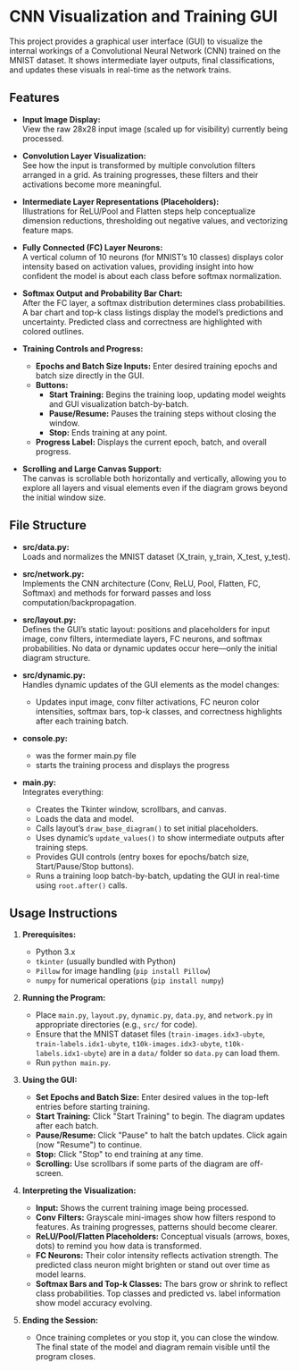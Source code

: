 # CNN Visualization and Training GUI

This project provides a graphical user interface (GUI) to visualize the internal workings of a Convolutional Neural Network (CNN) trained on the MNIST dataset. It shows intermediate layer outputs, final classifications, and updates these visuals in real-time as the network trains.

## Features

- **Input Image Display:**  
  View the raw 28x28 input image (scaled up for visibility) currently being processed.

- **Convolution Layer Visualization:**  
  See how the input is transformed by multiple convolution filters arranged in a grid. As training progresses, these filters and their activations become more meaningful.

- **Intermediate Layer Representations (Placeholders):**  
  Illustrations for ReLU/Pool and Flatten steps help conceptualize dimension reductions, thresholding out negative values, and vectorizing feature maps.

- **Fully Connected (FC) Layer Neurons:**  
  A vertical column of 10 neurons (for MNIST’s 10 classes) displays color intensity based on activation values, providing insight into how confident the model is about each class before softmax normalization.

- **Softmax Output and Probability Bar Chart:**  
  After the FC layer, a softmax distribution determines class probabilities. A bar chart and top-k class listings display the model’s predictions and uncertainty. Predicted class and correctness are highlighted with colored outlines.

- **Training Controls and Progress:**  
  - **Epochs and Batch Size Inputs:** Enter desired training epochs and batch size directly in the GUI.
  - **Buttons:**
    - **Start Training:** Begins the training loop, updating model weights and GUI visualization batch-by-batch.
    - **Pause/Resume:** Pauses the training steps without closing the window.
    - **Stop:** Ends training at any point.
  - **Progress Label:** Displays the current epoch, batch, and overall progress.

- **Scrolling and Large Canvas Support:**  
  The canvas is scrollable both horizontally and vertically, allowing you to explore all layers and visual elements even if the diagram grows beyond the initial window size.

## File Structure

- **src/data.py:**  
  Loads and normalizes the MNIST dataset (X_train, y_train, X_test, y_test).

- **src/network.py:**  
  Implements the CNN architecture (Conv, ReLU, Pool, Flatten, FC, Softmax) and methods for forward passes and loss computation/backpropagation.

- **src/layout.py:**  
  Defines the GUI’s static layout: positions and placeholders for input image, conv filters, intermediate layers, FC neurons, and softmax probabilities. No data or dynamic updates occur here—only the initial diagram structure.

- **src/dynamic.py:**  
  Handles dynamic updates of the GUI elements as the model changes:
  - Updates input image, conv filter activations, FC neuron color intensities, softmax bars, top-k classes, and correctness highlights after each training batch.
- **console.py:**
  - was the former main.py file
  - starts the training process and displays the progress 
- **main.py:**  
  Integrates everything:
  - Creates the Tkinter window, scrollbars, and canvas.
  - Loads the data and model.
  - Calls layout’s `draw_base_diagram()` to set initial placeholders.
  - Uses dynamic’s `update_values()` to show intermediate outputs after training steps.
  - Provides GUI controls (entry boxes for epochs/batch size, Start/Pause/Stop buttons).
  - Runs a training loop batch-by-batch, updating the GUI in real-time using `root.after()` calls.

## Usage Instructions

1. **Prerequisites:**
   - Python 3.x
   - `tkinter` (usually bundled with Python)
   - `Pillow` for image handling (`pip install Pillow`)
   - `numpy` for numerical operations (`pip install numpy`)

2. **Running the Program:**
   - Place `main.py`, `layout.py`, `dynamic.py`, `data.py`, and `network.py` in appropriate directories (e.g., `src/` for code).
   - Ensure that the MNIST dataset files (`train-images.idx3-ubyte`, `train-labels.idx1-ubyte`, `t10k-images.idx3-ubyte`, `t10k-labels.idx1-ubyte`) are in a `data/` folder so `data.py` can load them.
   - Run `python main.py`.

3. **Using the GUI:**
   - **Set Epochs and Batch Size:** Enter desired values in the top-left entries before starting training.
   - **Start Training:** Click "Start Training" to begin. The diagram updates after each batch.
   - **Pause/Resume:** Click "Pause" to halt the batch updates. Click again (now "Resume") to continue.
   - **Stop:** Click "Stop" to end training at any time.
   - **Scrolling:** Use scrollbars if some parts of the diagram are off-screen.

4. **Interpreting the Visualization:**
   - **Input:** Shows the current training image being processed.
   - **Conv Filters:** Grayscale mini-images show how filters respond to features. As training progresses, patterns should become clearer.
   - **ReLU/Pool/Flatten Placeholders:** Conceptual visuals (arrows, boxes, dots) to remind you how data is transformed.
   - **FC Neurons:** Their color intensity reflects activation strength. The predicted class neuron might brighten or stand out over time as model learns.
   - **Softmax Bars and Top-k Classes:** The bars grow or shrink to reflect class probabilities. Top classes and predicted vs. label information show model accuracy evolving.

5. **Ending the Session:**
   - Once training completes or you stop it, you can close the window. The final state of the model and diagram remain visible until the program closes.

